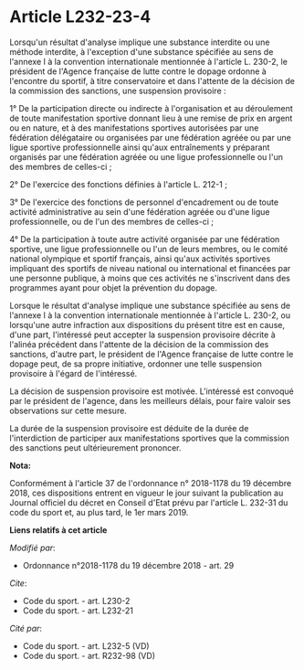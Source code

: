 # Article L232-23-4

Lorsqu'un résultat d'analyse implique une substance interdite ou une méthode interdite, à l'exception d'une substance
spécifiée au sens de l'annexe I à la convention internationale mentionnée à l'article L. 230-2, le président de l'Agence
française de lutte contre le dopage ordonne à l'encontre du sportif, à titre conservatoire et dans l'attente de la décision
de la commission des sanctions, une suspension provisoire :

1° De la participation directe ou indirecte à l'organisation et au déroulement de toute manifestation sportive donnant lieu à
une remise de prix en argent ou en nature, et à des manifestations sportives autorisées par une fédération délégataire ou
organisées par une fédération agréée ou par une ligue sportive professionnelle ainsi qu'aux entraînements y préparant
organisés par une fédération agréée ou une ligue professionnelle ou l'un des membres de celles-ci ;

2° De l'exercice des fonctions définies à l'article L. 212-1 ;

3° De l'exercice des fonctions de personnel d'encadrement ou de toute activité administrative au sein d'une fédération agréée
ou d'une ligue professionnelle, ou de l'un des membres de celles-ci ;

4° De la participation à toute autre activité organisée par une fédération sportive, une ligue professionnelle ou l'un de
leurs membres, ou le comité national olympique et sportif français, ainsi qu'aux activités sportives impliquant des sportifs
de niveau national ou international et financées par une personne publique, à moins que ces activités ne s'inscrivent dans
des programmes ayant pour objet la prévention du dopage.

Lorsque le résultat d'analyse implique une substance spécifiée au sens de l'annexe I à la convention internationale
mentionnée à l'article L. 230-2, ou lorsqu'une autre infraction aux dispositions du présent titre est en cause, d'une part,
l'intéressé peut accepter la suspension provisoire décrite à l'alinéa précédent dans l'attente de la décision de la
commission des sanctions, d'autre part, le président de l'Agence française de lutte contre le dopage peut, de sa propre
initiative, ordonner une telle suspension provisoire à l'égard de l'intéressé.

La décision de suspension provisoire est motivée. L'intéressé est convoqué par le président de l'agence, dans les meilleurs
délais, pour faire valoir ses observations sur cette mesure.

La durée de la suspension provisoire est déduite de la durée de l'interdiction de participer aux manifestations sportives que
la commission des sanctions peut ultérieurement prononcer.

**Nota:**

Conformément à l'article 37 de l'ordonnance n° 2018-1178 du 19 décembre 2018, ces dispositions entrent en vigueur le jour
suivant la publication au Journal officiel du décret en Conseil d'Etat prévu par l'article L. 232-31 du code du sport et, au
plus tard, le 1er mars 2019.

**Liens relatifs à cet article**

_Modifié par_:

  - Ordonnance n°2018-1178 du 19 décembre 2018 - art. 29

_Cite_:

  - Code du sport. - art. L230-2
  - Code du sport. - art. L232-21

_Cité par_:

  - Code du sport. - art. L232-5 (VD)
  - Code du sport. - art. R232-98 (VD)
